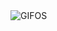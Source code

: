 <div align="justify">
<picture>
    <source media="(prefers-color-scheme: dark)" srcset="https://i.ibb.co/tZLGk5x/output-gif.gif">
    <source media="(prefers-color-scheme: light)" srcset="https://i.ibb.co/tZLGk5x/output-gif.gif">
    <img alt="GIFOS" src="https://i.ibb.co/tZLGk5x/output-gif.gif">
</picture>